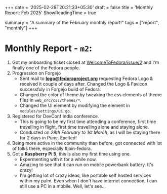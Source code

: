 +++
date = '2025-02-28T20:21:33+05:30'
draft = false
title = 'Monthly Report: Feb 2025'
ShowReadingTime = true

summary = "A summary of the February monthly report!"
tags = ["report", "monthly"]
+++

# Monthly Report - `m2`:
1. Got my onboarding ticket closed at [WelcomeToFedora/issue/2](https://pagure.io/fedora-join/WelcomeToFedora/issue/2) and I'm finally one of the Fedora people.
2. Progression on Forgejo
    - Sent mail to **logo@fedoraproject.org** requesting Fedora Logo & received it couple of days after. Changed the Logo & Favicon successfuly in Forgejo build of Fedora.
    - Changed the color of theme by tweaking the css elements of theme files in `web_src/css/themes/*`.
    - Changed the UI element by modifying the element in `modules/settings/ui.go`.
3. Registered for DevConf India conference.
    - This is going to be my first time attending a conference, first time travelling in flight, first time travelling alone and staying alone.
    - Conducted on _28th February to 1st March_, as I will be staying there for 2 days in Pune. Excited!
4. Being more active in the community than before, got connected with lot of folks there, especially #join-fedora.
5. Got a **Raspberry Pi 5**, this is also my first time using one.
    - Expermenting with it for a while now.
    - Amazing to see that it can run on mobile powerbank battery. It's crazy!
    - I'm getting lot of crazy ideas, like portable self hosted services within my palm. Even when I don't have internet connection, I can still use a PC in a mobile. Well, let's see... 
